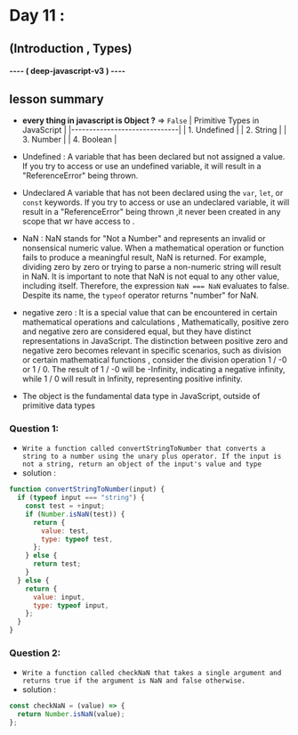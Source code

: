
# Day 11 :
## (Introduction , Types) 
#### ---- ( deep-javascript-v3 ) ----

## lesson summary 
- **every thing in javascript is Object  ?** => ` False `
| Primitive Types in JavaScript |
|------------------------------|
| 1. Undefined                |
| 2. String                   |
| 3. Number                   |
| 4. Boolean                  |

- Undefined	: A variable that has been declared but not assigned a value. If you try to access or use an undefined variable, it will result in a "ReferenceError" being thrown.
-  Undeclared   A variable that has not been declared using the `var`, `let`, or `const` keywords. If you try to access or use an undeclared variable, it will result in a "ReferenceError" being thrown ,it never been created in any scope that wr have access to .
- NaN : NaN stands for "Not a Number" and represents an invalid or nonsensical numeric value. When a mathematical operation or function fails to produce a meaningful result, NaN is returned. For example, dividing zero by zero or trying to parse a non-numeric string will result in NaN. It is important to note that NaN is not equal to any other value, including itself. Therefore, the expression `NaN === NaN` evaluates to false. Despite its name, the `typeof` operator returns "number" for NaN. 
- negative zero : It is a special value that can be encountered in certain mathematical operations and calculations , Mathematically, positive zero and negative zero are considered equal, but they have distinct representations in JavaScript. The distinction between positive zero and negative zero becomes relevant in specific scenarios, such as division or certain mathematical functions , consider the division operation 1 / -0 or 1 / 0. The result of 1 / -0 will be -Infinity, indicating a negative infinity, while 1 / 0 will result in Infinity, representing positive infinity.
- The object is the fundamental data type in JavaScript, outside of primitive data types 

### Question 1: 
- `Write a function called convertStringToNumber that converts a string to a number using the unary plus operator. If the input is not a string, return an object of the input's value and type `
- solution : 
``` javascript 
function convertStringToNumber(input) {
  if (typeof input === "string") {
    const test = +input;
    if (Number.isNaN(test)) {
      return {
        value: test,
        type: typeof test,
      };
    } else {
      return test;
    }
  } else {
    return {
      value: input,
      type: typeof input,
    };
  }
}

```
### Question 2: 
- `Write a function called checkNaN that takes a single argument and returns true if the argument is NaN and false otherwise.`
- solution : 
``` javascript 
const checkNaN = (value) => {
  return Number.isNaN(value);
};

```
